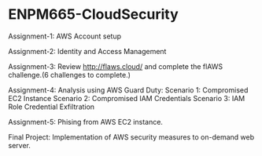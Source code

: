 # ENPM665-CloudSecurity

Assignment-1:
AWS Account setup

Assignment-2:
Identity and Access Management

Assignment-3:
Review http://flaws.cloud/ and complete the flAWS challenge.(6 challenges to complete.)

Assignment-4:
 Analysis using AWS Guard Duty:
  Scenario 1: Compromised EC2 Instance 
  Scenario 2: Compromised IAM Credentials 
  Scenario 3: IAM Role Credential Exfiltration
 
Assignment-5:
Phising from AWS EC2 instance.

Final Project:
Implementation of AWS security measures to on-demand web server.
